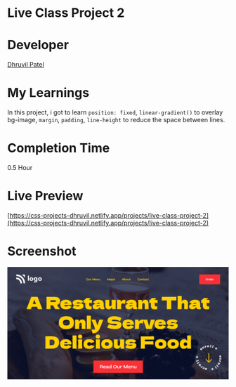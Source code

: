 # Live Class Project 2

# Developer
[Dhruvil Patel](https://github.com/dhruvilxcode)

# My Learnings
In this project, i got to learn `position: fixed`, `linear-gradient()` to overlay bg-image, `margin`, `padding`, `line-height` to reduce the space between lines. 

# Completion Time
0.5 Hour

# Live Preview
[https://css-projects-dhruvil.netlify.app/projects/live-class-project-2](https://css-projects-dhruvil.netlify.app/projects/live-class-project-2)

# Screenshot
![image](./result2.png)